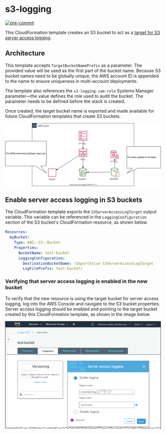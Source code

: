# s3-logging

[![pre-commit](https://img.shields.io/github/workflow/status/ShahradR/s3-logging/pre-commit?label=pre-commit&logo=pre-commit&logoColor=white)](https://github.com/ShahradR/s3-logging/actions?query=workflow%3Apre-commit)

This CloudFormation template creates an S3 bucket to act as a [target for S3 server access logging](https://docs.aws.amazon.com/AmazonS3/latest/dev/ServerLogs.html).

## Architecture

This template accepts `TargetBucketNamePrefix` as a parameter. The provided value will be used as the first part of the bucket name. Because S3 bucket names need to be globally unique, the AWS account ID is appended to the name to ensure uniqueness in multi-account deployments.

The template also references the `s3-logging-iam-role` Systems Manager parameter—the value defines the role used to audit the bucket. The parameter needs to be defined before the stack is created.

Once created, the target bucket name is exported and made available for future CloudFormation templates that create S3 buckets.

![Architecture Diagram](docs/images/architecture.svg)

## Enable server access logging in S3 buckets

The CloudFormation template exports the `S3ServerAccessLogTarget` output variable. This variable can be referenced in the `LoggingConfiguration` section of the S3 bucket's CloudFormation resource, as shown below.

```yaml
Resources:
  myBucket:
    Type: AWS::S3::Bucket
    Properties:
      BucketName: test-bucket
      LoggingConfiguration:
        DestinationBucketName: !ImportValue S3ServerAccessLogTarget
        LogFilePrefix: test-bucket/
```

### Verifying that server access logging is enabled in the new bucket

To verify that the new resource is using the target bucket for server access logging, log into the AWS Console and navigate to the S3 bucket properties. Server access logging should be enabled and pointing to the target bucket created by this CloudFormation template, as shown in the image below.

![Verifying](docs/images/console-server-access-logging.png)
